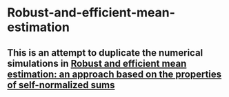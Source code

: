 # Robust-and-efficient-mean-estimation
## This is an attempt to duplicate the numerical simulations in [Robust and efficient mean estimation: an approach based on the properties of self-normalized sums](https://projecteuclid.org/journals/electronic-journal-of-statistics/volume-15/issue-2/Robust-and-efficient-mean-estimation--an-approach-based-on/10.1214/21-EJS1925.full)
